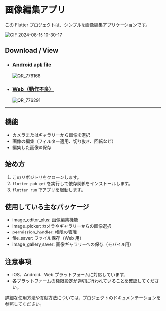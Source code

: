 # 画像編集アプリ

この Flutter プロジェクトは、シンプルな画像編集アプリケーションです。

![GIF 2024-08-16 10-30-17](https://github.com/user-attachments/assets/c461ac91-d48c-4e96-b109-aae1a276ead8)

## Download / View
- ### [Android apk file](https://github.com/check5004/iamge_drawing_test/blob/main/release/Android/app-release.apk)

  ![QR_776168](https://github.com/user-attachments/assets/a06dcf90-5b47-4d0e-92d1-6d00a970662c)

- ### [Web（動作不良）](https://check5004.github.io/iamge_drawing_test/)

  ![QR_776291](https://github.com/user-attachments/assets/3216a541-65c4-408c-870d-9ffe423b86d3)

---

## 機能

- カメラまたはギャラリーから画像を選択
- 画像の編集（フィルター適用、切り抜き、回転など）
- 編集した画像の保存

## 始め方

1. このリポジトリをクローンします。
2. `flutter pub get` を実行して依存関係をインストールします。
3. `flutter run` でアプリを起動します。

## 使用している主なパッケージ

- image_editor_plus: 画像編集機能
- image_picker: カメラやギャラリーからの画像選択
- permission_handler: 権限の管理
- file_saver: ファイル保存（Web 用）
- image_gallery_saver: 画像ギャラリーへの保存（モバイル用）

## 注意事項

- iOS、Android、Web プラットフォームに対応しています。
- 各プラットフォームの権限設定が適切に行われていることを確認してください。

詳細な使用方法や貢献方法については、プロジェクトのドキュメンテーションを参照してください。

